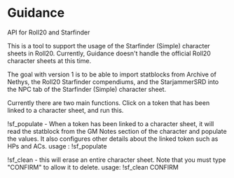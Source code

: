 # Guidance
API for Roll20 and Starfinder

This is a tool to support the usage of the Starfinder (Simple) character sheets in Roll20. 
Currently, Guidance doesn't handle the official Roll20 character sheets at this time.

The goal with version 1 is to be able to import statblocks from Archive of Nethys, the Roll20 Starfinder compendiums, and the StarjammerSRD into the NPC tab of the Starfinder (Simple) character sheet.

Currently there are two main functions. Click on a token that has been linked to a character sheet, and run this.

!sf_populate - When a token has been linked to a character sheet, it will read the statblock from the GM Notes section  of the character and populate the values. It also configures other details about the linked token such as HPs and ACs.
usage :  !sf_populate

!sf_clean - this will erase an entire character sheet. Note that you must type "CONFIRM" to allow it to delete.
usage:  !sf_clean CONFIRM

